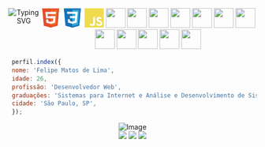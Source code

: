 <div style="display: flex" align="center">
  <img src="https://readme-typing-svg.herokuapp.com?font=Fira+Code&pause=1000&color=27F700&center=falso&vCenter=falso&repeat=verdadeiro&random=falso&width=435&lines=Ol%C3%A1%2C+sou+Felipe+Matos%2C+bem-vindos!" alt="Typing SVG" />
  <div>
    <img height="40" width="40" src="https://raw.githubusercontent.com/devicons/devicon/master/icons/html5/html5-original.svg">
    <img height="40" width="40" src="https://raw.githubusercontent.com/devicons/devicon/master/icons/css3/css3-original.svg">
    <img height="40" width="40" src="https://raw.githubusercontent.com/devicons/devicon/master/icons/javascript/javascript-plain.svg">
    <img height="40" width="40" src="https://cdn.jsdelivr.net/gh/devicons/devicon/icons/java/java-original.svg"/>
    <img height="40" width="40" src="https://cdn.jsdelivr.net/gh/devicons/devicon/icons/php/php-plain.svg">
    <img height="40" width="40" src="https://cdn.jsdelivr.net/gh/devicons/devicon/icons/mysql/mysql-original-wordmark.svg">
    <img width="40" height="40" loading="lazy" src="https://cdn.jsdelivr.net/gh/devicons/devicon/icons/git/git-original.svg" />
    <img width="40" height="40" src="https://cdn.jsdelivr.net/gh/devicons/devicon/icons/spring/spring-original.svg" />
    <img width="40" height="40" src="https://cdn.jsdelivr.net/gh/devicons/devicon/icons/react/react-original.svg" />
    <img width="40" height="40" src="https://cdn.jsdelivr.net/gh/devicons/devicon/icons/typescript/typescript-original.svg" />
    <img width="40" height="40" src="https://cdn.jsdelivr.net/gh/devicons/devicon/icons/nodejs/nodejs-original.svg" />
    <img width="40" height="40" src="https://cdn.jsdelivr.net/gh/devicons/devicon/icons/jquery/jquery-original-wordmark.svg" />
    <img width="40" height="40" src="https://cdn.jsdelivr.net/gh/devicons/devicon/icons/sass/sass-original.svg" />
    <img width="40" height="40" src="https://cdn.jsdelivr.net/gh/devicons/devicon/icons/docker/docker-plain.svg" />
    <img width="40" height="40" src="https://cdn.jsdelivr.net/gh/devicons/devicon/icons/npm/npm-original-wordmark.svg" />
  </div>
 
</div>

<div>
 
 ```javascript
  perfil.index({
  nome: 'Felipe Matos de Lima',
  idade: 26,
  profissão: 'Desenvolvedor Web',
  graduações: 'Sistemas para Internet e Análise e Desenvolvimento de Sistemas',
  cidade: 'São Paulo, SP',
  });
 ```
</div>

<div align="center"> 
 <img height="300" width="100%" src="https://camo.githubusercontent.com/3bf07f6e5d6353032e1f30627a228bb569d0ee11eae44a776896d5f46f8fe1f7/68747470733a2f2f676f676f70726f672e6769746875622e696f2f73757065722d6d6172696f2d6d6573736167652f766964656f2e676966" alt="Image" data-canonical-src="https://gogoprog.github.io/super-mario-message/video.gif" style="max-width: 100%;"/> 
 </div>

<div align="center" style="display: inline_block, width="100%">
  <img  height="140em" src="https://github.com/FMTSL/Portfolio/blob/main/assets/img/felipe.gif">
  <img height="140em" src="https://github-readme-stats.vercel.app/api/top-langs/?username=FMTSL&layout=compact&langs_count=7&theme=dark">
  <img height="140em" src="https://github-readme-stats.vercel.app/api?username=FMTSL&show_icons=true&theme=dark">
</div>






 
   


